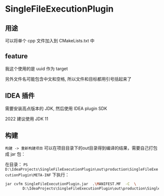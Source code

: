 # SingleFileExecutionPlugin

## 用途

可以将单个 cpp 文件加入到 CMakeLists.txt 中


## feature

我这个使用的是 uuid 作为 target

另外文件名可能包含中文和空格, 所以文件和目标都用引号括起来了


## IDEA 插件

需要安装高点版本的 JDK, 然后使用 IDEA plugin SDK

2022 建议使用  JDK 11

## 构建

`构建 -> 重新构建项目` 可以在项目目录下的out目录得到编译的结果，需要自己打包成  jar 包：

在目录： `PS D:\IdeaProjects\SingleFileExecutionPlugin\out\production\SingleFileExecutionPlugin\META-INF` 下执行：

```bash
jar cvfm SingleFileExecutionPlugin.jar  .\MANIFEST.MF  -C  \
        D:\IdeaProjects\SingleFileExecutionPlugin\out\production\SingleFileExecutionPlugin/ .

```


